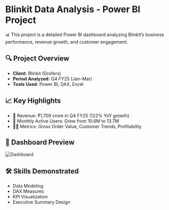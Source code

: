 # Blinkit Data Analysis - Power BI Project

📊 This project is a detailed Power BI dashboard analyzing Blinkit’s business performance, revenue growth, and customer engagement.

## 🔍 Project Overview

- **Client**: Blinkit (Grofers)
- **Period Analyzed**: Q4 FY25 (Jan–Mar)
- **Tools Used**: Power BI, DAX, Excel

## 📈 Key Highlights

- 🧾 Revenue: ₹1,709 crore in Q4 FY25 (122% YoY growth)
- 👥 Monthly Active Users: Grew from 10.6M to 13.7M
- 🕵️‍♂️ Metrics: Gross Order Value, Customer Trends, Profitability

## 📸 Dashboard Preview

![Dashboard]()

## 🛠 Skills Demonstrated

- Data Modeling
- DAX Measures
- KPI Visualization
- Executive Summary Design

